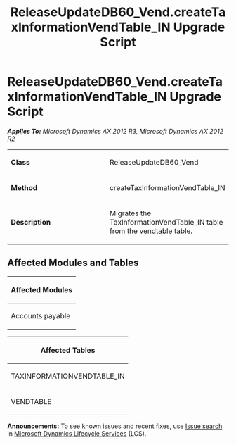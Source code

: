 ﻿---
title: ReleaseUpdateDB60_Vend.createTaxInformationVendTable_IN Upgrade Script
TOCTitle: ReleaseUpdateDB60_Vend.createTaxInformationVendTable_IN Upgrade Script
ms:assetid: cba767bc-fec8-7766-0a76-15debab2953a
ms:mtpsurl: https://msdn.microsoft.com/en-us/library/JJ719671(v=AX.60)
ms:contentKeyID: 49711237
ms.date: 05/18/2015
mtps_version: v=AX.60
---

# ReleaseUpdateDB60\_Vend.createTaxInformationVendTable\_IN Upgrade Script 


_**Applies To:** Microsoft Dynamics AX 2012 R3, Microsoft Dynamics AX 2012 R2_

<table>
<colgroup>
<col style="width: 50%" />
<col style="width: 50%" />
</colgroup>
<tbody>
<tr class="odd">
<td><p><strong>Class</strong></p></td>
<td><p>ReleaseUpdateDB60_Vend</p></td>
</tr>
<tr class="even">
<td><p><strong>Method</strong></p></td>
<td><p>createTaxInformationVendTable_IN</p></td>
</tr>
<tr class="odd">
<td><p><strong>Description</strong></p></td>
<td><p>Migrates the TaxInformationVendTable_IN table from the vendtable table.</p></td>
</tr>
</tbody>
</table>


## Affected Modules and Tables

<table>
<colgroup>
<col style="width: 100%" />
</colgroup>
<thead>
<tr class="header">
<th><p>Affected Modules</p></th>
</tr>
</thead>
<tbody>
<tr class="odd">
<td><p>Accounts payable</p></td>
</tr>
</tbody>
</table>


<table>
<colgroup>
<col style="width: 100%" />
</colgroup>
<thead>
<tr class="header">
<th><p>Affected Tables</p></th>
</tr>
</thead>
<tbody>
<tr class="odd">
<td><p>TAXINFORMATIONVENDTABLE_IN</p></td>
</tr>
<tr class="even">
<td><p>VENDTABLE</p></td>
</tr>
</tbody>
</table>

  
**Announcements:** To see known issues and recent fixes, use [Issue search](http://go.microsoft.com/fwlink/?linkid=389258) in [Microsoft Dynamics Lifecycle Services](http://go.microsoft.com/fwlink/?linkid=306505) (LCS).

